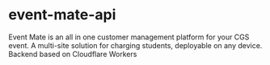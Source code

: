 # event-mate-api
Event Mate is an all in one customer management platform for your CGS event. A multi-site solution for charging students, deployable on any device. Backend based on Cloudflare Workers
